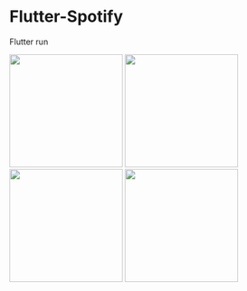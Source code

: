 # Flutter-Spotify
Flutter run

<img src="https://github.com/King9969/Flutter-Spotify/assets/71065155/2f924e2f-baca-4b91-a672-c95fcb1b3544" width="200">
<img src="https://github.com/King9969/Flutter-Spotify/assets/71065155/b3fb5926-e76e-4d7c-9485-829a271c27c3" width="200">
<img src="https://github.com/King9969/Flutter-Spotify/assets/71065155/cd0a3367-4754-4262-ada5-3fc3d30036cb" width="200">
<img src="https://github.com/King9969/Flutter-Spotify/assets/71065155/587c4e04-29f8-4530-a29b-10406bec1363" width="200">
